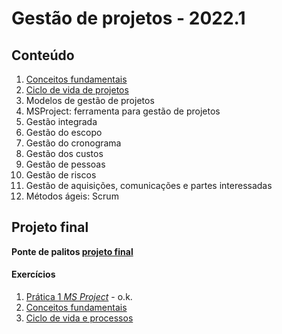 # Gestão de projetos - 2022.1

## Conteúdo
1. [Conceitos fundamentais](pjto_aulas/pjto_1.pdf)
2. [Ciclo de vida de projetos](pjto_aulas/pjto_2.pdf)
3. Modelos de gestão de projetos
4. MSProject: ferramenta para gestão de projetos
5. Gestão integrada
6. Gestão do escopo
7. Gestão do cronograma
8. Gestão dos custos
9. Gestão de pessoas
10. Gestão de riscos
11. Gestão de aquisições, comunicações e partes interessadas
12. Métodos ágeis: Scrum

## Projeto final
**Ponte de palitos [projeto final](pjto_projeto_final.pdf)**

#### Exercícios

1. [Prática 1 *MS Project*](pjto_aulas/pratica1_msproject.md) - o.k.
2. [Conceitos fundamentais](https://forms.gle/o837NnA29qcVmz796)
3. [Ciclo de vida e processos](https://forms.gle/xryaYDTNHqzEX9a47)
